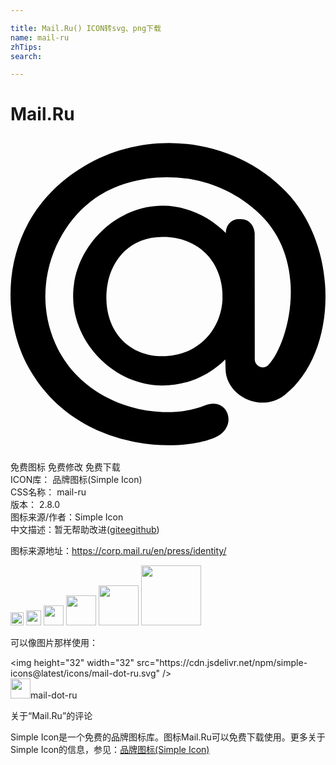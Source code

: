 ```yaml
---

title: Mail.Ru() ICON转svg、png下载
name: mail-ru
zhTips: 
search: 

---
```


# Mail.Ru  <small style="font-size: 60%;font-weight: 100"></small>

<div id="svg" class="svg-wrap">
<svg role="img" viewBox="0 0 24 24" xmlns="http://www.w3.org/2000/svg"><title>Mail.Ru icon</title><path d="M11.585 5.267c1.834 0 3.558.811 4.824 2.08v.004c0-.609.41-1.068.979-1.068h.145c.891 0 1.073.842 1.073 1.109l.005 9.475c-.063.621.64.941 1.029.543 1.521-1.564 3.342-8.038-.946-11.79-3.996-3.497-9.357-2.921-12.209-.955-3.031 2.091-4.971 6.718-3.086 11.064 2.054 4.74 7.931 6.152 11.424 4.744 1.769-.715 2.586 1.676.749 2.457-2.776 1.184-10.502 1.064-14.11-5.188C-.977 13.521-.847 6.093 5.62 2.245 10.567-.698 17.09.117 21.022 4.224c4.111 4.294 3.872 12.334-.139 15.461-1.816 1.42-4.516.037-4.498-2.031l-.019-.678c-1.265 1.256-2.948 1.988-4.782 1.988-3.625 0-6.813-3.189-6.813-6.812 0-3.659 3.189-6.885 6.814-6.885zm4.561 6.623c-.137-2.653-2.106-4.249-4.484-4.249h-.09c-2.745 0-4.268 2.159-4.268 4.61 0 2.747 1.842 4.481 4.256 4.481 2.693 0 4.464-1.973 4.592-4.306l-.006-.536z"/></svg>
</div>
<detail full-name='mail-ru'></detail>

<div class="detail-page">
<p>
<span><span class="badge-success badge">免费图标</span> <span class="badge-success badge">免费修改</span>  <span class="badge-success badge">免费下载</span> </span>
<br/>
<span>
ICON库：
<span class="badge-secondary badge">品牌图标(Simple Icon)</span> 
</span>
<br/>
<span>
CSS名称：
<span class="badge-secondary badge">mail-ru</span> 
</span>

<br/>
<span>
版本：
<span class="badge-secondary badge">2.8.0</span> 
</span>
<br/>
<span>图标来源/作者：<span class="badge-light badge">Simple Icon</span></span> 
<br/>
<span class="zh-detail">中文描述：暂无<span class="help-link"><span>帮助改进</span>(<a href="https://gitee.com/liuwave/icon-helper/edit/master/json/brands/mail-ru.json" target="_blank" rel="noopener noreferrer">gitee</a><a href="https://github.com/liuwave/icon-helper/edit/master/json/brands/mail-ru.json" target="_blank" rel="noopener noreferrer">github</a></span>)</span><br/>
</p>
</div><div class="description description alert alert-light"><p>图标来源地址：<a href="https://corp.mail.ru/en/press/identity/" target="_blank" rel="noopener noreferrer">https://corp.mail.ru/en/press/identity/</a></p></div>
<div class="alert alert-dark">
<img height="21" width="21" src="https://cdn.jsdelivr.net/npm/simple-icons@latest/icons/mail-dot-ru.svg" />
<img height="24" width="24" src="https://cdn.jsdelivr.net/npm/simple-icons@latest/icons/mail-dot-ru.svg" />
<img height="32" width="32" src="https://cdn.jsdelivr.net/npm/simple-icons@latest/icons/mail-dot-ru.svg" />
<img height="48" width="48" src="https://cdn.jsdelivr.net/npm/simple-icons@latest/icons/mail-dot-ru.svg" />
<img height="64" width="64" src="https://cdn.jsdelivr.net/npm/simple-icons@latest/icons/mail-dot-ru.svg" />
<img height="96" width="96" src="https://cdn.jsdelivr.net/npm/simple-icons@latest/icons/mail-dot-ru.svg" />

</div>
<div>
  <p>可以像图片那样使用：    
  </p>
  <div class="alert alert-primary" style="font-size: 14px">
    &lt;img height="32" width="32" src="https://cdn.jsdelivr.net/npm/simple-icons@latest/icons/mail-dot-ru.svg" /&gt;
    <copy-btn content='<img height="32" width="32" src="https://cdn.jsdelivr.net/npm/simple-icons@latest/icons/mail-dot-ru.svg" />'></copy-btn>
  </div>
  <div class="alert alert-secondary">
    <img height="32" width="32" src="https://cdn.jsdelivr.net/npm/simple-icons@latest/icons/mail-dot-ru.svg" />mail-dot-ru
    <copy-btn content="mail-dot-ru" btn-title="复制图标名称"></copy-btn>
  </div>
</div>

<Vssue title="关于“Mail.Ru”的评论" >关于“Mail.Ru”的评论</Vssue>


<div><p>Simple Icon是一个免费的品牌图标库。图标Mail.Ru可以免费下载使用。更多关于  Simple Icon的信息，参见：<a target="_blank" href="https://iconhelper.cn/brands.html">品牌图标(Simple Icon)</a>
</p></div>
